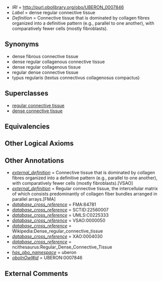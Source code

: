  * *IRI* = http://purl.obolibrary.org/obo/UBERON_0007846
 * *Label* = dense regular connective tissue
 * *Definition* = Connective tissue that is dominated by collagen fibres organized into a definitive pattern (e.g., parallel to one another), with comparatively fewer cells (mostly fibroblasts).

## Synonyms

 * dense fibrous connective tissue
 * dense regular collagenous connective tissue
 * dense regular collagenous tissue
 * regular dense connective tissue
 * typus regularis (textus connectivus collagenosus compactus)

## Superclasses

 * [regular connective tissue](../../UBERON/45/UBERON_0007845.md)
 * [dense connective tissue](../../UBERON/23/UBERON_0011823.md)

## Equivalencies


## Other Logical Axioms


## Other Annotations

 * *[external_definition](../../UBPROP/01/UBPROP_0000001.md)* = Connective tissue that is dominated by collagen fibres organized into a definitive pattern (e.g., parallel to one another), with comparatively fewer cells (mostly fibroblasts).[VSAO]
 * *[external_definition](../../UBPROP/01/UBPROP_0000001.md)* = Regular connective tissue, the intercellular matrix of which consists predominantly of collagen fiber bundles arranged in parallel arrays.[FMA]
 * *[database_cross_reference](../../ef/oboInOwl#hasDbXref.md)* = FMA:64781
 * *[database_cross_reference](../../ef/oboInOwl#hasDbXref.md)* = SCTID:22560007
 * *[database_cross_reference](../../ef/oboInOwl#hasDbXref.md)* = UMLS:C0225333
 * *[database_cross_reference](../../ef/oboInOwl#hasDbXref.md)* = VSAO:0000050
 * *[database_cross_reference](../../ef/oboInOwl#hasDbXref.md)* = Wikipedia:Dense_regular_connective_tissue
 * *[database_cross_reference](../../ef/oboInOwl#hasDbXref.md)* = XAO:0004030
 * *[database_cross_reference](../../ef/oboInOwl#hasDbXref.md)* = ncithesaurus:Regular_Dense_Connective_Tissue
 * *[has_obo_namespace](../../ce/oboInOwl#hasOBONamespace.md)* = uberon
 * *[oboInOwl#id](../../id/oboInOwl#id.md)* = UBERON:0007846

## External Comments

